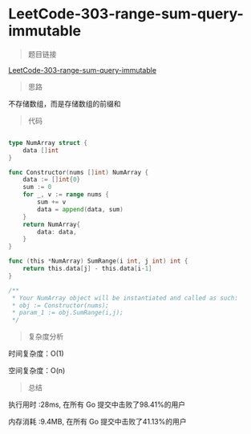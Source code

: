 #  LeetCode-303-range-sum-query-immutable

>题目链接

[LeetCode-303-range-sum-query-immutable](https://leetcode-cn.com/problems/range-sum-query-immutable/)

>思路

不存储数组，而是存储数组的前缀和

>代码

```go

type NumArray struct {
    data []int
}

func Constructor(nums []int) NumArray {
    data := []int{0}
    sum := 0
    for _, v := range nums {
        sum += v
        data = append(data, sum)
    }
    return NumArray{
        data: data,
    }
}

func (this *NumArray) SumRange(i int, j int) int {
    return this.data[j] - this.data[i-1]
}

/**
 * Your NumArray object will be instantiated and called as such:
 * obj := Constructor(nums);
 * param_1 := obj.SumRange(i,j);
 */

```

>复杂度分析

时间复杂度：O(1)

空间复杂度：O(n)

>总结

执行用时 :28ms, 在所有 Go 提交中击败了98.41%的用户
 
内存消耗 :9.4MB, 在所有 Go 提交中击败了41.13%的用户
